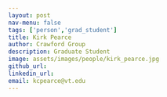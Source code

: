 ```yaml
---
layout: post
nav-menu: false
tags: ['person','grad_student']
title: Kirk Pearce 
author: Crawford Group
description: Graduate Student
image: assets/images/people/kirk_pearce.jpg
github_url: 
linkedin_url: 
email: kcpearce@vt.edu 
---
```

